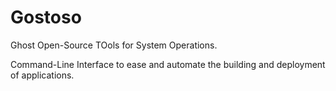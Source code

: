 # Gostoso

Ghost Open-Source TOols for System Operations.

Command-Line Interface to ease and automate the building and deployment of applications.
